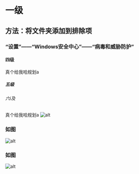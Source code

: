 # 一级
## 方法：将文件夹添加到排除项
### “设置”——“Windows安全中心”——“病毒和威胁防护”
#### 四级
真个给我哈规划a
##### 五级
###### 六i及
真个给我哈规划a
![alt](https://github.com/SarahYu1997/Learning-notes/blob/master/imgs/1.png)
### 如图
![alt](https://github.com/SarahYu1997/Learning-notes/blob/master/imgs/2.png)
### 如图
![alt](https://github.com/SarahYu1997/Learning-notes/blob/master/imgs/3.png)
